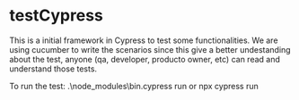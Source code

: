 ﻿# testCypress
This is a initial framework in Cypress to test some functionalities.
We are using cucumber to write the scenarios since this give a better undestanding about the test, anyone (qa, developer, producto owner, etc) can read and understand those tests.

To run the test:
.\node_modules\bin.cypress run
or 
npx cypress run 
